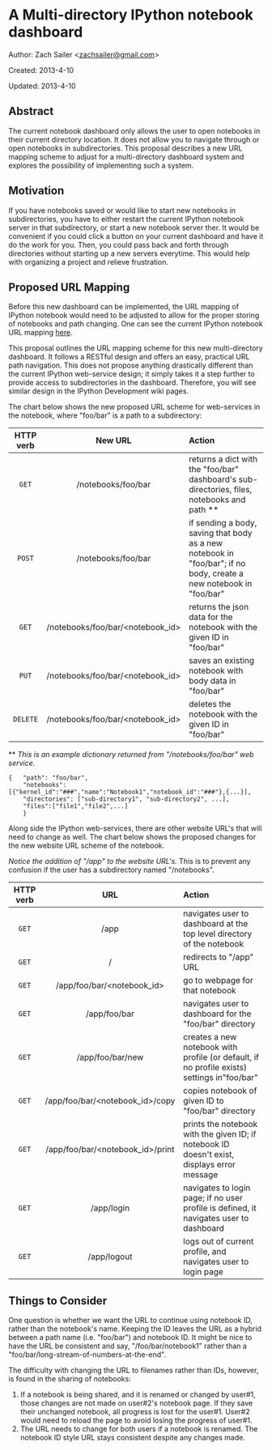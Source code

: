 # A Multi-directory IPython notebook dashboard #

Author: Zach Sailer <<zachsailer@gmail.com>>
  
Created: 2013-4-10
  
Updated: 2013-4-10


## Abstract ##
The current notebook dashboard only allows the user to open notebooks in their current directory location. It does not allow you to navigate through or open notebooks in subdirectories. This proposal describes a new URL mapping scheme to adjust for a multi-directory dashboard system and explores the possibility of implementing such a system. 

## Motivation ##
If you have notebooks saved or would like to start new notebooks in subdirectories, you have to either restart the current IPython notebook server in that subdirectory, or start a new notebook server ther. It would be convenient if you could click a button on your current dashboard and have it do the work for you. Then, you could pass back and forth through directories without starting up a new servers everytime. This would help with organizing a project and relieve frustration.

## Proposed URL Mapping ##

Before this new dashboard can be implemented, the URL mapping of IPython notebook would need to be adjusted to allow for the proper storing of notebooks and path changing. One can see the current IPython notebook URL mapping [here]( https://github.com/ipython/ipython/wiki/Dev%3A-URL-mapping-of-IPython-notebook). 

This proposal outlines the URL mapping scheme for this new multi-directory dashboard. It follows a RESTful design and offers an easy, practical URL path navigation. This does not propose anything drastically different than the current IPython web-service design; it simply takes it a step further to provide access to subdirectories in the dashboard. Therefore, you will see similar design in the IPython Development wiki pages. 

The chart below shows the new proposed URL scheme for web-services in the notebook, where "foo/bar" is a path to a subdirectory: 

| HTTP verb | New URL | Action |
|:---:|:---:|:---|
| ```GET``` | /notebooks/foo/bar | returns a dict with the "foo/bar" dashboard's sub-directories, files, notebooks and path ** | 
| ```POST``` | /notebooks/foo/bar | if sending a body, saving that body as a new notebook in "foo/bar"; if no body, create a new notebook in "foo/bar" | 
| ```GET``` | /notebooks/foo/bar/\<notebook_id\> | returns the json data for the notebook with the given ID in "foo/bar" |
| ```PUT``` | /notebooks/foo/bar/\<notebook_id\> | saves an existing notebook with body data in "foo/bar" |
| ```DELETE``` | /notebooks/foo/bar/\<notebook_id\> | deletes the notebook with the given ID in "foo/bar" | 

** *This is an example dictionary returned from "/notebooks/foo/bar" web service.*
<pre><code>{   "path": "foo/bar", 
    "notebooks":[{"kernel_id":"###","name":"Notebook1","notebook_id":"###"},{...}], 
    "directories": ["sub-directory1", "sub-directory2", ...],
    "files":["file1","file2",...]
    }</code></pre>

Along side the IPython web-services, there are other website URL's that will need to change as well. The chart below shows the proposed changes for the new website URL scheme of the notebook.

*Notice the addition of "/app" to the website URL's.* This is to prevent any confusion if the user has a subdirectory named "/notebooks". 

| HTTP verb | URL | Action |
|:---:|:---:|:---|
| ```GET``` | /app | navigates user to dashboard at the top level directory of the notebook |
| ```GET``` | / | redirects to "/app" URL |
| ```GET``` | /app/foo/bar/\<notebook_id\> | go to webpage for that notebook |
| ```GET``` | /app/foo/bar | navigates user to dashboard for the "foo/bar" directory |
| ```GET``` | /app/foo/bar/new | creates a new notebook with profile (or default, if no profile exists) settings in"foo/bar" |
| ```GET``` | /app/foo/bar/\<notebook_id\>/copy | copies notebook of given ID to "foo/bar" directory |
| ```GET``` | /app/foo/bar/\<notebook_id\>/print | prints the notebook with the given ID; if notebook ID doesn't exist, displays error message |
| ```GET``` | /app/login | navigates to login page; if no user profile is defined, it navigates user to dashboard|
| ```GET``` | /app/logout | logs out of current profile, and navigates user to login page |


## Things to Consider 

One question is whether we want the URL to continue using notebook ID, rather than the notebook's name. Keeping the ID leaves the URL as a hybrid between a path name (i.e. "foo/bar") and notebook ID. It might be nice to have the URL be consistent and say, "/foo/bar/notebook1" rather than a "foo/bar/long-stream-of-numbers-at-the-end". 

The difficulty with changing the URL to filenames rather than IDs, however, is found in the sharing of notebooks: 

1. If a notebook is being shared, and it is renamed or changed by user#1, those changes are not made on user#2's notebook page. If they save their unchanged notebook, all progress is lost for the user#1. User#2 would need to reload the page to avoid losing the progress of user#1. 
2. The URL needs to change for both users if a notebook is renamed. The notebook ID style URL stays consistent despite any changes made.